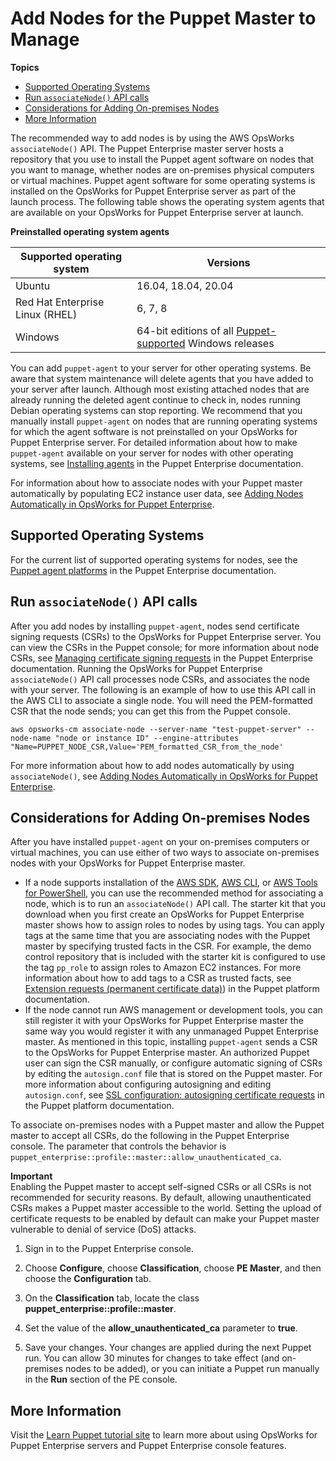 # Add Nodes for the Puppet Master to Manage<a name="opspup-addnodes"></a>

**Topics**
+ [Supported Operating Systems](#w2ab1b7c19c15c13)
+ [Run `associateNode()` API calls](#w2ab1b7c19c15c15)
+ [Considerations for Adding On\-premises Nodes](#w2ab1b7c19c15c17)
+ [More Information](#w2ab1b7c19c15c19)

The recommended way to add nodes is by using the AWS OpsWorks `associateNode()` API\. The Puppet Enterprise master server hosts a repository that you use to install the Puppet agent software on nodes that you want to manage, whether nodes are on\-premises physical computers or virtual machines\. Puppet agent software for some operating systems is installed on the OpsWorks for Puppet Enterprise server as part of the launch process\. The following table shows the operating system agents that are available on your OpsWorks for Puppet Enterprise server at launch\.


**Preinstalled operating system agents**  

| Supported operating system | Versions | 
| --- | --- | 
| Ubuntu | 16\.04, 18\.04, 20\.04 | 
| Red Hat Enterprise Linux \(RHEL\) | 6, 7, 8 | 
| Windows | 64\-bit editions of all [Puppet\-supported](https://puppet.com/docs/pe/2019.8/supported_operating_systems.html#agent-platforms) Windows releases | 

You can add `puppet-agent` to your server for other operating systems\. Be aware that system maintenance will delete agents that you have added to your server after launch\. Although most existing attached nodes that are already running the deleted agent continue to check in, nodes running Debian operating systems can stop reporting\. We recommend that you manually install `puppet-agent` on nodes that are running operating systems for which the agent software is not preinstalled on your OpsWorks for Puppet Enterprise server\. For detailed information about how to make `puppet-agent` available on your server for nodes with other operating systems, see [Installing agents](https://puppet.com/docs/pe/2019.8/installing_agents.html) in the Puppet Enterprise documentation\.

For information about how to associate nodes with your Puppet master automatically by populating EC2 instance user data, see [Adding Nodes Automatically in OpsWorks for Puppet Enterprise](opspup-unattend-assoc.md)\.

## Supported Operating Systems<a name="w2ab1b7c19c15c13"></a>

For the current list of supported operating systems for nodes, see the [Puppet agent platforms](https://docs.puppet.com/pe/latest/sys_req_os.html#puppet-agent-platforms) in the Puppet Enterprise documentation\.

## Run `associateNode()` API calls<a name="w2ab1b7c19c15c15"></a>

After you add nodes by installing `puppet-agent`, nodes send certificate signing requests \(CSRs\) to the OpsWorks for Puppet Enterprise server\. You can view the CSRs in the Puppet console; for more information about node CSRs, see [Managing certificate signing requests](https://puppet.com/docs/pe/2019.8/adding_and_removing_nodes.html#managing_CSRs) in the Puppet Enterprise documentation\. Running the OpsWorks for Puppet Enterprise `associateNode()` API call processes node CSRs, and associates the node with your server\. The following is an example of how to use this API call in the AWS CLI to associate a single node\. You will need the PEM\-formatted CSR that the node sends; you can get this from the Puppet console\.

```
aws opsworks-cm associate-node --server-name "test-puppet-server" --node-name "node or instance ID" --engine-attributes "Name=PUPPET_NODE_CSR,Value='PEM_formatted_CSR_from_the_node'
```

For more information about how to add nodes automatically by using `associateNode()`, see [Adding Nodes Automatically in OpsWorks for Puppet Enterprise](opspup-unattend-assoc.md)\.

## Considerations for Adding On\-premises Nodes<a name="w2ab1b7c19c15c17"></a>

After you have installed `puppet-agent` on your on\-premises computers or virtual machines, you can use either of two ways to associate on\-premises nodes with your OpsWorks for Puppet Enterprise master\.
+ If a node supports installation of the [AWS SDK](https://aws.amazon.com/tools/), [AWS CLI](https://aws.amazon.com/cli/), or [AWS Tools for PowerShell](https://aws.amazon.com/powershell/), you can use the recommended method for associating a node, which is to run an `associateNode()` API call\. The starter kit that you download when you first create an OpsWorks for Puppet Enterprise master shows how to assign roles to nodes by using tags\. You can apply tags at the same time that you are associating nodes with the Puppet master by specifying trusted facts in the CSR\. For example, the demo control repository that is included with the starter kit is configured to use the tag `pp_role` to assign roles to Amazon EC2 instances\. For more information about how to add tags to a CSR as trusted facts, see [Extension requests \(permanent certificate data\)](https://puppet.com/docs/puppet/5.1/ssl_attributes_extensions.html#extension-requests-permanent-certificate-data)) in the Puppet platform documentation\.
+ If the node cannot run AWS management or development tools, you can still register it with your OpsWorks for Puppet Enterprise master the same way you would register it with any unmanaged Puppet Enterprise master\. As mentioned in this topic, installing `puppet-agent` sends a CSR to the OpsWorks for Puppet Enterprise master\. An authorized Puppet user can sign the CSR manually, or configure automatic signing of CSRs by editing the `autosign.conf` file that is stored on the Puppet master\. For more information about configuring autosigning and editing `autosign.conf`, see [SSL configuration: autosigning certificate requests](https://puppet.com/docs/puppet/5.3/ssl_autosign.html) in the Puppet platform documentation\.

To associate on\-premises nodes with a Puppet master and allow the Puppet master to accept all CSRs, do the following in the Puppet Enterprise console\. The parameter that controls the behavior is `puppet_enterprise::profile::master::allow_unauthenticated_ca`\.

**Important**  
Enabling the Puppet master to accept self\-signed CSRs or all CSRs is not recommended for security reasons\. By default, allowing unauthenticated CSRs makes a Puppet master accessible to the world\. Setting the upload of certificate requests to be enabled by default can make your Puppet master vulnerable to denial of service \(DoS\) attacks\.

1. Sign in to the Puppet Enterprise console\.

1. Choose **Configure**, choose **Classification**, choose **PE Master**, and then choose the **Configuration** tab\.

1. On the **Classification** tab, locate the class **puppet\_enterprise::profile::master**\.

1. Set the value of the **allow\_unauthenticated\_ca** parameter to **true**\.

1. Save your changes\. Your changes are applied during the next Puppet run\. You can allow 30 minutes for changes to take effect \(and on\-premises nodes to be added\), or you can initiate a Puppet run manually in the **Run** section of the PE console\.

## More Information<a name="w2ab1b7c19c15c19"></a>

Visit the [Learn Puppet tutorial site](https://learn.puppet.com/) to learn more about using OpsWorks for Puppet Enterprise servers and Puppet Enterprise console features\.